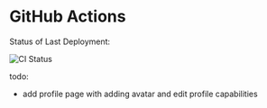 # GitHub Actions

Status of Last Deployment:

![CI Status](https://github.com/IslamSolimanInnowise/Task-13-with-Dzmitry-Zhukouski/actions/workflows/ci.yml/badge.svg?branch=main)

todo:

- add profile page with adding avatar and edit profile capabilities
